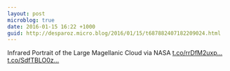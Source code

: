 ```yaml
---
layout: post
microblog: true
date: 2016-01-15 16:22 +1000
guid: http://desparoz.micro.blog/2016/01/15/t687882407182209024.html
---
```

Infrared Portrait of the Large Magellanic Cloud via NASA [t.co/rrDfM2uxp...](https://t.co/rrDfM2uxpJ) [t.co/SdfTBLO0z...](https://t.co/SdfTBLO0z3)
